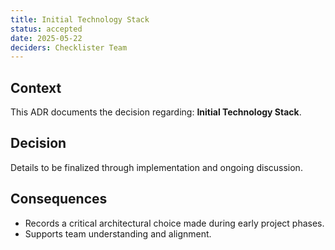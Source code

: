 ```yaml
---
title: Initial Technology Stack
status: accepted
date: 2025-05-22
deciders: Checklister Team
---
```


## Context

This ADR documents the decision regarding: **Initial Technology Stack**.

## Decision

Details to be finalized through implementation and ongoing discussion.

## Consequences

- Records a critical architectural choice made during early project phases.
- Supports team understanding and alignment.
